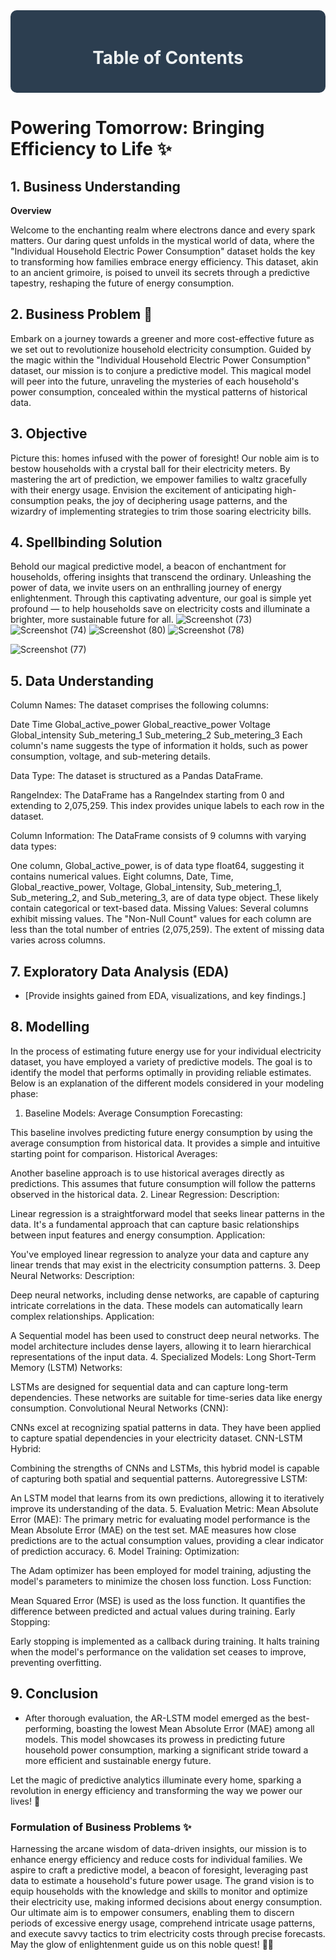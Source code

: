 
<div style="text-align:center; background-color:#2c3e50; padding:20px; border-radius:10px;">
    <h1 style="color:#ecf0f1;">Table of Contents</h1>
</div>

# Powering Tomorrow: Bringing Efficiency to Life ✨


## 1. Business Understanding

**Overview**

Welcome to the enchanting realm where electrons dance and every spark matters. Our daring quest unfolds in the mystical world of data, where the "Individual Household Electric Power Consumption" dataset holds the key to transforming how families embrace energy efficiency. This dataset, akin to an ancient grimoire, is poised to unveil its secrets through a predictive tapestry, reshaping the future of energy consumption.

## 2. Business Problem 🌟

Embark on a journey towards a greener and more cost-effective future as we set out to revolutionize household electricity consumption. Guided by the magic within the "Individual Household Electric Power Consumption" dataset, our mission is to conjure a predictive model. This magical model will peer into the future, unraveling the mysteries of each household's power consumption, concealed within the mystical patterns of historical data.

## 3. Objective

Picture this: homes infused with the power of foresight! Our noble aim is to bestow households with a crystal ball for their electricity meters. By mastering the art of prediction, we empower families to waltz gracefully with their energy usage. Envision the excitement of anticipating high-consumption peaks, the joy of deciphering usage patterns, and the wizardry of implementing strategies to trim those soaring electricity bills.

## 4. Spellbinding Solution

Behold our magical predictive model, a beacon of enchantment for households, offering insights that transcend the ordinary. Unleashing the power of data, we invite users on an enthralling journey of energy enlightenment. Through this captivating adventure, our goal is simple yet profound — to help households save on electricity costs and illuminate a brighter, more sustainable future for all.
![Screenshot (73)](https://github.com/Amell88/Powering-Tomorrow/assets/121213708/c4168714-38b9-4270-9fa2-44d905db2a74)
![Screenshot (74)](https://github.com/Amell88/Powering-Tomorrow/assets/121213708/ff86b2d6-8129-4052-806a-72860624124c)
![Screenshot (80)](https://github.com/Amell88/Powering-Tomorrow/assets/121213708/8919f581-af47-4947-b34f-6a6431a02909)
![Screenshot (78)](https://github.com/Amell88/Powering-Tomorrow/assets/121213708/45ba5ecc-d464-4674-acf0-c16355b75e23)

![Screenshot (77)](https://github.com/Amell88/Powering-Tomorrow/assets/121213708/99389869-f619-411c-a5ad-7918cd592790)

## 5. Data Understanding
Column Names:
The dataset comprises the following columns:

Date
Time
Global_active_power
Global_reactive_power
Voltage
Global_intensity
Sub_metering_1
Sub_metering_2
Sub_metering_3
Each column's name suggests the type of information it holds, such as power consumption, voltage, and sub-metering details.

Data Type:
The dataset is structured as a Pandas DataFrame.

RangeIndex:
The DataFrame has a RangeIndex starting from 0 and extending to 2,075,259. This index provides unique labels to each row in the dataset.

Column Information:
The DataFrame consists of 9 columns with varying data types:

One column, Global_active_power, is of data type float64, suggesting it contains numerical values.
Eight columns, Date, Time, Global_reactive_power, Voltage, Global_intensity, Sub_metering_1, Sub_metering_2, and Sub_metering_3, are of data type object. These likely contain categorical or text-based data.
Missing Values:
Several columns exhibit missing values. The "Non-Null Count" values for each column are less than the total number of entries (2,075,259). The extent of missing data varies across columns.


## 7. Exploratory Data Analysis (EDA)
   - [Provide insights gained from EDA, visualizations, and key findings.]

## 8. Modelling
   In the process of estimating future energy use for your individual electricity dataset, you have employed a variety of predictive models. The goal is to identify the model that performs optimally in providing reliable estimates. Below is an explanation of the different models considered in your modeling phase:

1. Baseline Models:
Average Consumption Forecasting:

This baseline involves predicting future energy consumption by using the average consumption from historical data. It provides a simple and intuitive starting point for comparison.
Historical Averages:

Another baseline approach is to use historical averages directly as predictions. This assumes that future consumption will follow the patterns observed in the historical data.
2. Linear Regression:
Description:

Linear regression is a straightforward model that seeks linear patterns in the data. It's a fundamental approach that can capture basic relationships between input features and energy consumption.
Application:

You've employed linear regression to analyze your data and capture any linear trends that may exist in the electricity consumption patterns.
3. Deep Neural Networks:
Description:

Deep neural networks, including dense networks, are capable of capturing intricate correlations in the data. These models can automatically learn complex relationships.
Application:

A Sequential model has been used to construct deep neural networks. The model architecture includes dense layers, allowing it to learn hierarchical representations of the input data.
4. Specialized Models:
Long Short-Term Memory (LSTM) Networks:

LSTMs are designed for sequential data and can capture long-term dependencies. These networks are suitable for time-series data like energy consumption.
Convolutional Neural Networks (CNN):

CNNs excel at recognizing spatial patterns in data. They have been applied to capture spatial dependencies in your electricity dataset.
CNN-LSTM Hybrid:

Combining the strengths of CNNs and LSTMs, this hybrid model is capable of capturing both spatial and sequential patterns.
Autoregressive LSTM:

An LSTM model that learns from its own predictions, allowing it to iteratively improve its understanding of the data.
5. Evaluation Metric:
Mean Absolute Error (MAE):
The primary metric for evaluating model performance is the Mean Absolute Error (MAE) on the test set. MAE measures how close predictions are to the actual consumption values, providing a clear indicator of prediction accuracy.
6. Model Training:
Optimization:

The Adam optimizer has been employed for model training, adjusting the model's parameters to minimize the chosen loss function.
Loss Function:

Mean Squared Error (MSE) is used as the loss function. It quantifies the difference between predicted and actual values during training.
Early Stopping:

Early stopping is implemented as a callback during training. It halts training when the model's performance on the validation set ceases to improve, preventing overfitting.

## 9. Conclusion
   - After thorough evaluation, the AR-LSTM model emerged as the best-performing, boasting the lowest Mean Absolute Error (MAE) among all models. This model showcases its prowess in predicting future household power consumption, marking a significant stride toward a more efficient and sustainable energy future.

Let the magic of predictive analytics illuminate every home, sparking a revolution in energy efficiency and transforming the way we power our lives! 🌠

### Formulation of Business Problems ✨

Harnessing the arcane wisdom of data-driven insights, our mission is to enhance energy efficiency and reduce costs for individual families. We aspire to craft a predictive model, a beacon of foresight, leveraging past data to estimate a household's future power usage. The grand vision is to equip households with the knowledge and skills to monitor and optimize their electricity use, making informed decisions about energy consumption. Our ultimate aim is to empower consumers, enabling them to discern periods of excessive energy usage, comprehend intricate usage patterns, and execute savvy tactics to trim electricity costs through precise forecasts. May the glow of enlightenment guide us on this noble quest! 🌌🔮

